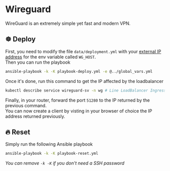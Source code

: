# Wireguard
WireGuard is an extremely simple yet fast and modern VPN.

## ☸️ Deploy
First, you need to modify the file `data/deployment.yml` with your [external IP address](https://checkip.amazonaws.com/) for the env variable called `WG_HOST`.  
Then you can run the playbook
```sh
ansible-playbook -k -K playbook-deploy.yml -e @../global_vars.yml
```
Once it's done, run this command to get the IP affected by the loadbalancer
```sh
kubectl describe service wireguard-sv -n wg # Line LoadBalancer Ingress
```
Finally, in your router, forward the port `51280` to the IP returned by the previous command.  
You can now create a client by visting in your browser of choice the IP address returned previously.

## 🔥 Reset
Simply run the following Ansible playbook
```sh
ansible-playbook -k -K playbook-reset.yml
```

_You can remove `-k -K` if you don't need a SSH password_
